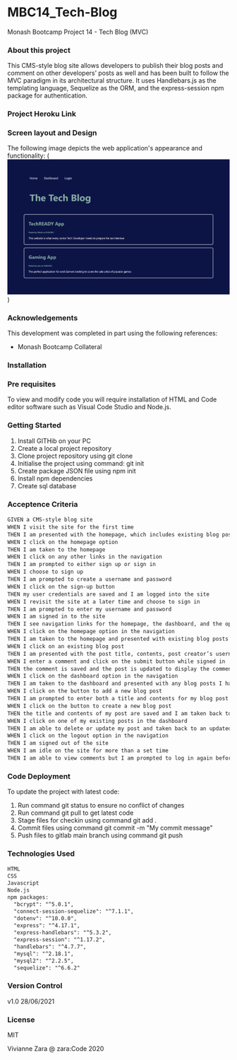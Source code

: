 # MBC14_Tech-Blog

Monash Bootcamp Project 14 - Tech Blog (MVC)

### About this project

This CMS-style blog site allows developers to publish their blog posts and comment on other developers’ posts as well and has been built to follow the MVC paradigm in its architectural structure. It uses Handlebars.js as the templating language, Sequelize as the ORM, and the express-session npm package for authentication.

### Project Heroku Link

### Screen layout and Design

The following image depicts the web application's appearance and functionality:
(![Home Page Screen Design](https://github.com/vvnnzar/MBC14_Tech-Blog/blob/main/public/assets/Home.png))

### Acknowledgements

This development was completed in part using the following references:

- Monash Bootcamp Collateral

### Installation

### Pre requisites

To view and modify code you will require installation of HTML and Code editor software such as Visual Code Studio and Node.js.

### Getting Started

1. Install GITHib on your PC
2. Create a local project repository
3. Clone project repository using git clone
4. Initialise the project using command: git init
5. Create package JSON file using npm init
6. Install npm dependencies
7. Create sql database

### Acceptence Criteria

```md
GIVEN a CMS-style blog site
WHEN I visit the site for the first time
THEN I am presented with the homepage, which includes existing blog posts if any have been posted; navigation links for the homepage and the dashboard; and the option to log in
WHEN I click on the homepage option
THEN I am taken to the homepage
WHEN I click on any other links in the navigation
THEN I am prompted to either sign up or sign in
WHEN I choose to sign up
THEN I am prompted to create a username and password
WHEN I click on the sign-up button
THEN my user credentials are saved and I am logged into the site
WHEN I revisit the site at a later time and choose to sign in
THEN I am prompted to enter my username and password
WHEN I am signed in to the site
THEN I see navigation links for the homepage, the dashboard, and the option to log out
WHEN I click on the homepage option in the navigation
THEN I am taken to the homepage and presented with existing blog posts that include the post title and the date created
WHEN I click on an existing blog post
THEN I am presented with the post title, contents, post creator’s username, and date created for that post and have the option to leave a comment
WHEN I enter a comment and click on the submit button while signed in
THEN the comment is saved and the post is updated to display the comment, the comment creator’s username, and the date created
WHEN I click on the dashboard option in the navigation
THEN I am taken to the dashboard and presented with any blog posts I have already created and the option to add a new blog post
WHEN I click on the button to add a new blog post
THEN I am prompted to enter both a title and contents for my blog post
WHEN I click on the button to create a new blog post
THEN the title and contents of my post are saved and I am taken back to an updated dashboard with my new blog post
WHEN I click on one of my existing posts in the dashboard
THEN I am able to delete or update my post and taken back to an updated dashboard
WHEN I click on the logout option in the navigation
THEN I am signed out of the site
WHEN I am idle on the site for more than a set time
THEN I am able to view comments but I am prompted to log in again before I can add, update, or delete comments
```

### Code Deployment

To update the project with latest code:

1. Run command git status to ensure no conflict of changes
2. Run command git pull to get latest code
3. Stage files for checkin using command git add .
4. Commit files using command git commit -m "My commit message"
5. Push files to gitlab main branch using command git push

### Technologies Used

    HTML
    CSS
    Javascript
    Node.js
    npm packages:
      "bcrypt": "^5.0.1",
      "connect-session-sequelize": "^7.1.1",
      "dotenv": "^10.0.0",
      "express": "^4.17.1",
      "express-handlebars": "^5.3.2",
      "express-session": "^1.17.2",
      "handlebars": "^4.7.7",
      "mysql": "^2.18.1",
      "mysql2": "^2.2.5",
      "sequelize": "^6.6.2"

### Version Control

v1.0 28/06/2021

### License

MIT

Vivianne Zara @ zara:Code 2020
